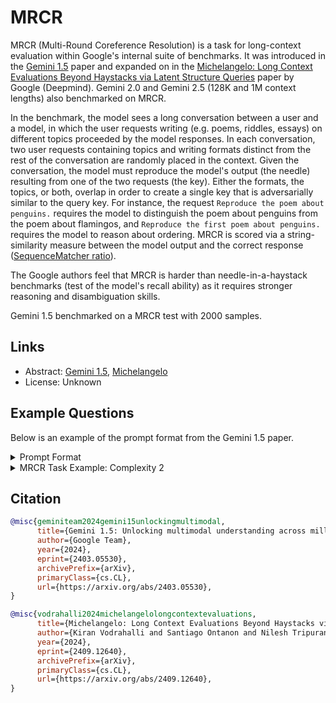 # MRCR

MRCR (Multi-Round Coreference Resolution) is a task for long-context evaluation within Google's internal suite of benchmarks. It was introduced in the [Gemini 1.5](https://arxiv.org/abs/2403.05530) paper and expanded on in the [Michelangelo: Long Context Evaluations Beyond Haystacks via Latent Structure Queries](https://arxiv.org/abs/2409.12640v2) paper by Google (Deepmind). Gemini 2.0 and Gemini 2.5 (128K and 1M context lengths) also benchmarked on MRCR.

In the benchmark, the model sees a long conversation between a user and a model, in which the user requests writing (e.g. poems, riddles, essays) on different topics proceeded by the model responses. In each conversation, two user requests containing topics and writing formats distinct from the rest of the conversation are randomly placed in the context. Given the conversation, the model must reproduce the model's output (the needle) resulting from one of the two requests (the key). Either the formats, the topics, or both, overlap in order to create a single key that is adversarially similar to the query key. For instance, the request `Reproduce the poem about penguins.` requires the model to distinguish the poem about penguins from the poem about flamingos, and `Reproduce the first poem about penguins.` requires the model to reason about ordering. MRCR is scored via a string-similarity measure between the model output and the correct response ([SequenceMatcher ratio](https://docs.python.org/3/library/difflib.html)).

The Google authors feel that MRCR is harder than needle-in-a-haystack benchmarks (test of the model's recall ability) as it requires stronger reasoning and disambiguation skills.

Gemini 1.5 benchmarked on a MRCR test with 2000 samples.

## Links

* Abstract: [Gemini 1.5](https://arxiv.org/abs/2403.05530), [Michelangelo](https://arxiv.org/abs/2409.12640v2)
* License: Unknown

## Example Questions

Below is an example of the prompt format from the Gemini 1.5 paper.

<details>
<summary>Prompt Format</summary>

```
Here are some examples of conversations succeeded by a follow-up question answered
correctly:
======== EXAMPLE 1 ========
User: {user_query11}
Model: {model_output11}
User: {user_query12}
Model: {model_output12}
User: Add the sentence {random_string} to the {key1}.
Model: {random_string} {correct_model_output1}
======== EXAMPLE 2 ========
User: {user_query21}
Model: {model_output21}
User: {user_query22}
Model: {model_output22}
User: Add the sentence {random_string} to the {key2}.
Model: {random_string} {correct_model_output2}
======== EXAMPLE 3 ========
User: ...
Model: ...
...
User: {user_query31}
Model: {model_output31}
...
User: ...
Model: ...
...
User: {user_query32}
Model: {model_output32}
...
User: ...
Model: ...
User: Add the sentence {random_string} to the {key3}.
Model:
```
</details>

<details>
<summary>MRCR Task Example: Complexity 2</summary>

```
Here are some examples of conversations...
======== Relevant Operation ========
User: Write a poem about penguins.
Model: Ode to Penguins...

======== Irrelevant Operations ========
User: Write an essay about complexity theory.
Model: Complexity theory is a challenging subject...
:
User: Write an email about basketball.
Model: Hello! Hope this email finds you well. Basketball is...

======== Relevant Operation ========
User: Write a poem about penguins.
Model: O Fowl of the Frozen Seas! Warm and cuddly...

======== Irrelevant Operations ========
User: Write a riddle about ducks.
Model: What waddles on two feet and quacks?...
:
User: Write a play about Star Wars.
Model: [Enter stage right.] Narrator: Long, long ago...

======== View Operation ========
User: Add the string "AKJSs89sal" to the 2nd poem about penguins.
Model: 
```
</details>

## Citation

```bibtex
@misc{geminiteam2024gemini15unlockingmultimodal,
      title={Gemini 1.5: Unlocking multimodal understanding across millions of tokens of context}, 
      author={Google Team},
      year={2024},
      eprint={2403.05530},
      archivePrefix={arXiv},
      primaryClass={cs.CL},
      url={https://arxiv.org/abs/2403.05530}, 
}
```

```bibtex
@misc{vodrahalli2024michelangelolongcontextevaluations,
      title={Michelangelo: Long Context Evaluations Beyond Haystacks via Latent Structure Queries}, 
      author={Kiran Vodrahalli and Santiago Ontanon and Nilesh Tripuraneni and Kelvin Xu and Sanil Jain and Rakesh Shivanna and Jeffrey Hui and Nishanth Dikkala and Mehran Kazemi and Bahare Fatemi and Rohan Anil and Ethan Dyer and Siamak Shakeri and Roopali Vij and Harsh Mehta and Vinay Ramasesh and Quoc Le and Ed Chi and Yifeng Lu and Orhan Firat and Angeliki Lazaridou and Jean-Baptiste Lespiau and Nithya Attaluri and Kate Olszewska},
      year={2024},
      eprint={2409.12640},
      archivePrefix={arXiv},
      primaryClass={cs.CL},
      url={https://arxiv.org/abs/2409.12640}, 
}
```